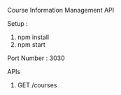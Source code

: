 Course Information Management API

Setup :
1. npm install
2. npm start

Port Number : 3030

APIs
1. GET /courses